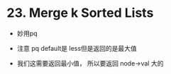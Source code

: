 # 23. Merge k Sorted Lists

- 妙用pq

- 注意 pq default是 less但是返回的是最大值

- 我们这需要返回最小值， 所以要返回 node->val 大的
